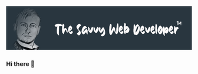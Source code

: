 ## [![Mark Littlewood's header](https://github.com/markanthonylittlewood/markanthonylittlewood/blob/main/ghimages/gh-bannner-light.png)](https://marklittlewood.uk)

### Hi there 👋

<!--
**markanthonylittlewood/markanthonylittlewood** is a ✨ _special_ ✨ repository because its `README.md` (this file) appears on your GitHub profile.

Here are some ideas to get you started:

- 🔭 I’m currently working on ...
- 🌱 I’m currently learning ...
- 👯 I’m looking to collaborate on ...
- 🤔 I’m looking for help with ...
- 💬 Ask me about ...
- 📫 How to reach me: ...
- 😄 Pronouns: ...
- ⚡ Fun fact: ...
-->
